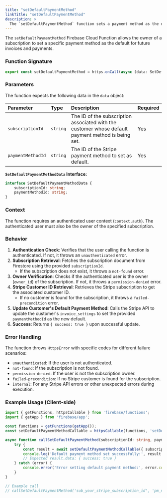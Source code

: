 ```yaml
---
title: "setDefaultPaymentMethod"
linkTitle: "setDefaultPaymentMethod"
description: >
  The `setDefaultPaymentMethod` function sets a payment method as the default for a subscription.
---
```


The `setDefaultPaymentMethod` Firebase Cloud Function allows the owner of a subscription to set a specific payment method as the default for future invoices and payments.

### Function Signature

```typescript
export const setDefaultPaymentMethod = https.onCall(async (data: SetDefaultPaymentMethodData, context) => { ... });
```

### Parameters

The function expects the following data in the `data` object:

| Parameter       | Type     | Description                                                              | Required |
| :-------------- | :------- | :----------------------------------------------------------------------- | :------- |
| `subscriptionId`  | `string` | The ID of the subscription associated with the customer whose default payment method is being set. | Yes      |
| `paymentMethodId` | `string` | The ID of the Stripe payment method to set as default.                   | Yes      |

**`SetDefaultPaymentMethodData` Interface:**

```typescript
interface SetDefaultPaymentMethodData {
    subscriptionId: string;
    paymentMethodId: string;
}
```

### Context

The function requires an authenticated user context (`context.auth`). The authenticated user must also be the owner of the specified subscription.

### Behavior

1.  **Authentication Check**: Verifies that the user calling the function is authenticated. If not, it throws an `unauthenticated` error.
2.  **Subscription Retrieval**: Fetches the subscription document from Firestore using the provided `subscriptionId`.
    *   If the subscription does not exist, it throws a `not-found` error.
3.  **Owner Verification**: Checks if the authenticated user is the owner (`owner_id`) of the subscription. If not, it throws a `permission-denied` error.
4.  **Stripe Customer ID Retrieval**: Retrieves the Stripe subscription to get the associated customer ID.
    *   If no customer is found for the subscription, it throws a `failed-precondition` error.
5.  **Update Customer's Default Payment Method**: Calls the Stripe API to update the customer's `invoice_settings` to set the provided `paymentMethodId` as the new default.
6.  **Success**: Returns `{ success: true }` upon successful update.

### Error Handling

The function throws `HttpsError` with specific codes for different failure scenarios:

*   `unauthenticated`: If the user is not authenticated.
*   `not-found`: If the subscription is not found.
*   `permission-denied`: If the user is not the subscription owner.
*   `failed-precondition`: If no Stripe customer is found for the subscription.
*   `internal`: For any Stripe API errors or other unexpected errors during execution.

### Example Usage (Client-side)

```typescript
import { getFunctions, httpsCallable } from 'firebase/functions';
import { getApp } from 'firebase/app';

const functions = getFunctions(getApp());
const setDefaultPaymentMethodCallable = httpsCallable(functions, 'setDefaultPaymentMethod');

async function callSetDefaultPaymentMethod(subscriptionId: string, paymentMethodId: string) {
    try {
        const result = await setDefaultPaymentMethodCallable({ subscriptionId, paymentMethodId });
        console.log('Default payment method set successfully:', result.data);
        // Expected result.data: { success: true }
    } catch (error) {
        console.error('Error setting default payment method:', error.code, error.message);
    }
}

// Example call
// callSetDefaultPaymentMethod('sub_your_stripe_subscription_id', 'pm_new_default_payment_method_id');
